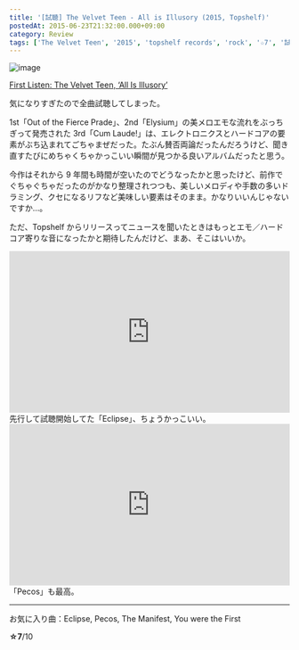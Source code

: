 ```yaml
---
title: '[試聴] The Velvet Teen - All is Illusory (2015, Topshelf)'
postedAt: 2015-06-23T21:32:00.000+09:00
category: Review
tags: ['The Velvet Teen', '2015', 'topshelf records', 'rock', '☆7', '試聴']
---
```


![image](/uploads/122247723764_0.jpg)

[First Listen: The Velvet Teen, ‘All Is Illusory’ ](http://www.npr.org/2015/06/21/414724830/first-listen-the-velvet-teen-all-is-illusory)

気になりすぎたので全曲試聴してしまった。

1st「Out of the Fierce Prade」、2nd「Elysium」の美メロエモな流れをぶっちぎって発売された 3rd「Cum Laude!」は、エレクトロニクスとハードコアの要素がぶち込まれてごちゃまぜだった。たぶん賛否両論だったんだろうけど、聞き直すたびにめちゃくちゃかっこいい瞬間が見つかる良いアルバムだったと思う。

今作はそれから 9 年間も時間が空いたのでどうなったかと思ったけど、前作でぐちゃぐちゃだったのがかなり整理されつつも、美しいメロディや手数の多いドラミング、クセになるリフなど美味しい要素はそのまま。かなりいいんじゃないですか…。

ただ、Topshelf からリリースってニュースを聞いたときはもっとエモ／ハードコア寄りな音になったかと期待したんだけど、まあ、そこはいいか。

<iframe src="http://www.npr.org/player/embed/414724830/414729676" width="100%" height="290" frameborder="0" scrolling="no"></iframe>  
先行して試聴開始してた「Eclipse」、ちょうかっこいい。

<iframe src="http://www.npr.org/player/embed/414724830/414730412" width="100%" height="290" frameborder="0" scrolling="no"></iframe>  
「Pecos」も最高。

---

お気に入り曲：Eclipse, Pecos, The Manifest, You were the First

**☆7**/10
